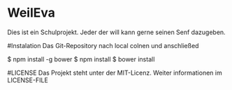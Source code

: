 # WeilEva 
Dies ist ein Schulprojekt. Jeder der will kann gerne seinen Senf dazugeben. 

#Instalation
Das Git-Repository nach local colnen und anschließed 

$ npm install -g bower
$ npm install
$ bower install



#LICENSE
Das Projekt steht unter der MIT-Licenz. Weiter informationen im LICENSE-FILE
 
